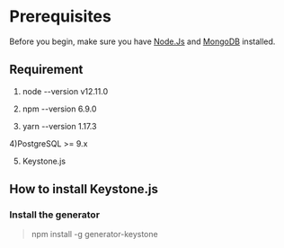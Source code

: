 # Prerequisites
Before you begin, make sure you have [Node.Js](https://nodejs.org/en/ ) and  [MongoDB](https://docs.mongodb.com/manual/installation/) installed.


## Requirement

1) node --version
v12.11.0

2) npm --version
6.9.0

3) yarn --version
1.17.3

4)PostgreSQL >= 9.x

5) Keystone.js

## How to install Keystone.js

### Install the generator
 > npm install -g generator-keystone





